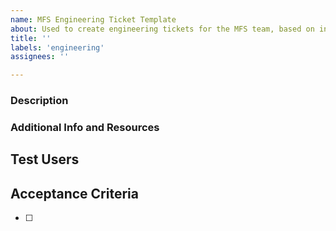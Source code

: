 ```yaml
---
name: MFS Engineering Ticket Template
about: Used to create engineering tickets for the MFS team, based on input provided in #267
title: ''
labels: 'engineering'
assignees: ''

---
```


### Description
<!--_**Required.** This should be a clear description of the problem or issue. If it's a bug, it should contain steps to reproduce; if it's product work, a general description is fine._-->


### Additional Info and Resources
<!--_Always attempt to include additional information.  This could include screenshots, log snippets, links to applicable code files, and/or articles/websites that have relevant info on the issue. If the request involves UI/UX links to desired designs (figma) is super helpful. If there is no additional information, remove this section._-->

## Test Users
<!--_If the desired outcome requires a specific use case, and we have test users that fit that use case list those. If not applicable, remove this section._-->

## Acceptance Criteria
- [ ] 
<!--_**Required.**This shoudl specifically list what we want the output to be._ -->
